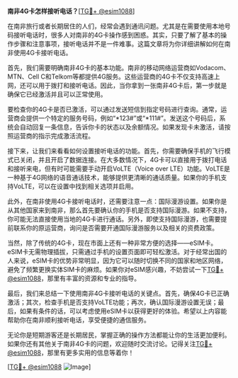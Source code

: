 **南非4G卡怎样接听电话？**[[TG💪+ @esim1088](https://t.me/s/esim1088)]

在南非旅行或者长期居住的人们，经常会遇到通讯问题。尤其是在需要使用本地号码接听电话时，很多人对南非的4G卡操作感到困惑。其实，只要了解了基本的操作步骤和注意事项，接听电话并不是一件难事。这篇文章将为你详细讲解如何在南非使用4G卡接听电话。

首先，我们需要明确南非4G卡的基本功能。南非的移动网络运营商如Vodacom、MTN、Cell C和Telkom等都提供4G服务。这些运营商的4G卡不仅支持高速上网，还可以用于拨打和接听电话。因此，当你拿到一张南非4G卡后，第一步就是确保它已经激活并且可以正常使用。

要检查你的4G卡是否已激活，可以通过发送短信到指定号码进行查询。通常，运营商会提供一个特定的服务号码，例如“*123#”或“*111#”。发送这个号码后，系统会自动回复一条信息，告诉你卡的状态以及余额情况。如果发现卡未激活，请按照运营商的指示完成激活流程。

接下来，让我们来看看如何设置接听电话的功能。首先，你需要确保手机的飞行模式已关闭，并且开启了数据连接。在大多数情况下，4G卡可以直接用于拨打电话和接听来电，但有时可能需要手动开启VoLTE（Voice over LTE）功能。VoLTE是一种基于4G网络的语音通话技术，能够提供更清晰的通话质量。如果你的手机支持VoLTE，可以在设置中找到相关选项并启用。

此外，在南非使用4G卡接听电话时，还需要注意一点：国际漫游设置。如果你是从其他国家来到南非，那么首先要确认你的手机是否支持国际漫游。如果不支持，你可能无法直接使用当地的4G卡进行通话。另外，即使支持国际漫游，也需要提前联系你的原运营商，询问是否需要开通国际漫游服务以及相关的资费政策。

当然，除了传统的4G卡，现在市面上还有一种非常方便的选择——eSIM卡。eSIM卡无需物理插拔，只需通过手机的设置页面即可轻松激活。对于经常出国的人来说，eSIM卡的优势非常明显，因为它可以随时切换不同的国家和地区网络，避免了频繁更换实体SIM卡的麻烦。如果你对eSIM感兴趣，不妨尝试一下[TG💪+ @esim1088](https://t.me/s/esim1088)，那里有丰富的资源和专业的指导。

最后，我们来总结一下使用南非4G卡接听电话的关键点。首先，确保4G卡已正确激活；其次，检查手机是否支持VoLTE功能；再次，确认国际漫游设置无误；最后，如果有条件的话，可以考虑使用eSIM卡以获得更好的体验。希望以上内容能帮助你在南非顺利接听电话，享受便捷的通信服务。

无论你是短期游客还是长期居民，掌握正确的操作方法都能让你的生活更加便利。如果你还有其他关于南非4G卡的问题，欢迎随时交流讨论。记得关注[TG💪+ @esim1088](https://t.me/s/esim1088)，那里有更多实用的信息等着你！

[[TG💪+ @esim1088](https://t.me/s/esim1088) ![Image](https://i.postimg.cc/4NQfJmqS/Snipaste-2025-05-13-00-14-12.png)]